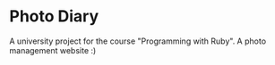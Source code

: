 ﻿Photo Diary
===========

A university project for the course "Programming with Ruby". A photo management website :)